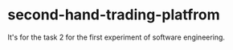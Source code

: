 # second-hand-trading-platfrom
It's for the task 2 for the first experiment of software engineering.
